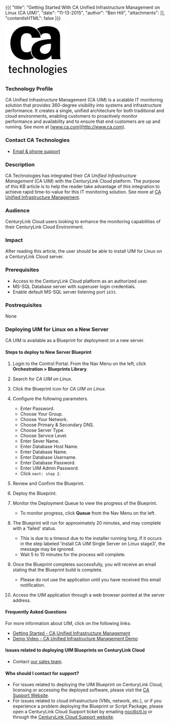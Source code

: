 {{{
  "title": "Getting Started With CA Unified Infrastructure Management on Linux (CA UIM)",
  "date": "11-13-2015",
  "author": "Ben Hill",
  "attachments": [],
  "contentIsHTML": false
}}}

![CA Technologies Logo](../../images/ca-technologies-logo.png)

### Technology Profile

CA Unified Infrastructure Management (CA UIM) is a scalable IT monitoring solution that provides 360-degree visibility into systems and infrastructure performance. It creates a single, unified architecture for both traditional and cloud environments, enabling customers to proactively monitor performance and availability and to ensure that end customers are up and running. See more at [www.ca.com](http://www.ca.com).

### Contact CA Technologies
* [Email & phone support](https://www.ca.com/us/contact/call-me.aspx)

### Description
CA Technologies has integrated their *CA Unified Infrastructure Management* (CA UIM) with the CenturyLink Cloud platform. The purpose of this KB article is to help the reader take advantage of this integration to achieve rapid time-to-value for this IT monitoring solution. See more at [CA Unified Infrastructure Management](http://www.ca.com/us/opscenter/ca-unified-infrastructure-management.aspx?intcmp=searchresultclick&resultnum=1).

### Audience
CenturyLink Cloud users looking to enhance the monitoring capabilities of their CenturyLink Cloud Environment.

### Impact
After reading this article, the user should be able to install UIM for Linux on a CenturyLink Cloud server.

### Prerequisites
* Access to the CenturyLink Cloud platform as an authorized user.
* MS-SQL Database server with superuser login credentials.
* Enable default MS-SQL server listening port `1433`.

### Postrequisites
None

### Deploying UIM for Linux on a New Server
CA UIM is available as a Blueprint for deployment on a new server.

#### Steps to deploy to New Server Blueprint
1. Login to the Control Portal. From the Nav Menu on the left, click **Orchestration > Blueprints Library**.

2. Search for *CA UIM on Linux*.

3. Click the Blueprint icon for *CA UIM on Linux*.

4. Configure the following parameters.
   * Enter Password.
   * Choose Your Group.
   * Choose Your Network.
   * Choose Primary & Secondary DNS.
   * Choose Server Type.
   * Choose Service Level.
   * Enter Sever Name.
   * Enter Database Host Name.
   * Enter Database Name.
   * Enter Database Username.
   * Enter Database Password.
   * Enter UIM Admin Password.
   * Click `next: step 2`.

5. Review and Confirm the Blueprint.

6. Deploy the Blueprint.

7. Monitor the Deployment Queue to view the progress of the Blueprint.
   * To monitor progress, click **Queue** from the Nav Menu on the left.

8. The Blueprint will run for approximately 20 minutes, and may complete with a 'failed' status.
   * This is due to a timeout due to the installer running long. If it occurs in the step labeled 'Install CA UIM Single Server on Linux stage3', the message may be ignored.
   * Wait 5 to 10 minutes for the process will complete.

9. Once the Blueprint completes successfully, you will receive an email stating that the Blueprint build is complete.
   * Please do not use the application until you have received this email notification.

10. Access the UIM application through a web browser pointed at the server address.

#### Frequently Asked Questions
For more information about UIM, click on the following links:
* [Getting Started - CA Unified Infrastructure Management](https://wiki.ca.com/display/UIM82/Getting+Started)
* [Demo Video - CA Unified Infrastructure Management Demo](http://www.ca.com/us/opscenter/ca-unified-infrastructure-management.aspx)


#### Issues related to deploying UIM Blueprints on CenturyLink Cloud
- Contact [our sales team](mailto:sales@ca.com).

#### Who should I contact for support?
- For issues related to deploying the UIM Blueprint on CenturyLink Cloud, licensing or accessing the deployed software, please visit the [CA Support Website](http://www.ca.com/us/support.aspx?intcmp=headernav).
- For issues related to cloud infrastructure (VMs, network, etc.), or if you experience a problem deploying the Blueprint or Script Package, please open a CenturyLink Cloud Support ticket by emailing [noc@ctl.io](mailto:noc@ctl.io) or through the [CenturyLink Cloud Support website](https://support.ctl.io/hc/en-us/requests/new).
